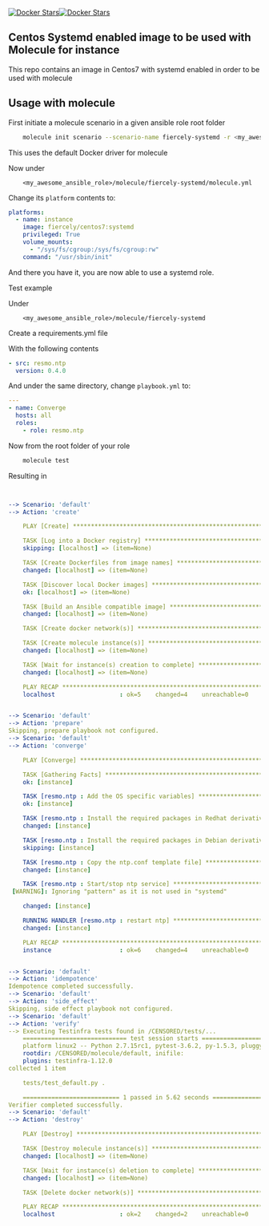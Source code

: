 [![Docker Stars](https://img.shields.io/docker/stars/fiercely/centos7.svg)](https://hub.docker.com/r/fiercely/centos7/)[![Docker Stars](https://img.shields.io/docker/pulls/fiercely/centos7.svg)](https://hub.docker.com/r/fiercely/centos7/)

## Centos Systemd enabled image to be used with Molecule for instance

This repo contains an image in Centos7 with systemd enabled in order to be used with molecule

## Usage with molecule

First initiate a molecule scenario in a given ansible role root folder

```sh
    molecule init scenario --scenario-name fiercely-systemd -r <my_awesome_ansible_role>
```
This uses the default Docker driver for molecule

Now under

        <my_awesome_ansible_role>/molecule/fiercely-systemd/molecule.yml

Change its `platform` contents to:

```yml
platforms:
  - name: instance
    image: fiercely/centos7:systemd
    privileged: True
    volume_mounts:
      - "/sys/fs/cgroup:/sys/fs/cgroup:rw"
    command: "/usr/sbin/init"
```

And there you have it, you are now able to use a systemd role.

Test example

Under

        <my_awesome_ansible_role>/molecule/fiercely-systemd

Create a requirements.yml file

With the following contents


```yml
- src: resmo.ntp
  version: 0.4.0
```

And under the same directory, change `playbook.yml` to:

```yml
---
- name: Converge
  hosts: all
  roles:
    - role: resmo.ntp
```

Now from the root folder of your role
```sh
    molecule test
```

Resulting in

```yml


--> Scenario: 'default'
--> Action: 'create'

    PLAY [Create] ******************************************************************

    TASK [Log into a Docker registry] **********************************************
    skipping: [localhost] => (item=None)

    TASK [Create Dockerfiles from image names] *************************************
    changed: [localhost] => (item=None)

    TASK [Discover local Docker images] ********************************************
    ok: [localhost] => (item=None)

    TASK [Build an Ansible compatible image] ***************************************
    changed: [localhost] => (item=None)

    TASK [Create docker network(s)] ************************************************

    TASK [Create molecule instance(s)] *********************************************
    changed: [localhost] => (item=None)

    TASK [Wait for instance(s) creation to complete] *******************************
    changed: [localhost] => (item=None)

    PLAY RECAP *********************************************************************
    localhost                  : ok=5    changed=4    unreachable=0    failed=0


--> Scenario: 'default'
--> Action: 'prepare'
Skipping, prepare playbook not configured.
--> Scenario: 'default'
--> Action: 'converge'

    PLAY [Converge] ****************************************************************

    TASK [Gathering Facts] *********************************************************
    ok: [instance]

    TASK [resmo.ntp : Add the OS specific variables] *******************************
    ok: [instance]

    TASK [resmo.ntp : Install the required packages in Redhat derivatives] *********
    changed: [instance]

    TASK [resmo.ntp : Install the required packages in Debian derivatives] *********
    skipping: [instance]

    TASK [resmo.ntp : Copy the ntp.conf template file] *****************************
    changed: [instance]

    TASK [resmo.ntp : Start/stop ntp service] **************************************
 [WARNING]: Ignoring "pattern" as it is not used in "systemd"

    changed: [instance]

    RUNNING HANDLER [resmo.ntp : restart ntp] **************************************
    changed: [instance]

    PLAY RECAP *********************************************************************
    instance                   : ok=6    changed=4    unreachable=0    failed=0


--> Scenario: 'default'
--> Action: 'idempotence'
Idempotence completed successfully.
--> Scenario: 'default'
--> Action: 'side_effect'
Skipping, side effect playbook not configured.
--> Scenario: 'default'
--> Action: 'verify'
--> Executing Testinfra tests found in /CENSORED/tests/...
    ============================= test session starts ==============================
    platform linux2 -- Python 2.7.15rc1, pytest-3.6.2, py-1.5.3, pluggy-0.6.0
    rootdir: /CENSORED/molecule/default, inifile:
    plugins: testinfra-1.12.0
collected 1 item

    tests/test_default.py .                                                  [100%]

    =========================== 1 passed in 5.62 seconds ===========================
Verifier completed successfully.
--> Scenario: 'default'
--> Action: 'destroy'

    PLAY [Destroy] *****************************************************************

    TASK [Destroy molecule instance(s)] ********************************************
    changed: [localhost] => (item=None)

    TASK [Wait for instance(s) deletion to complete] *******************************
    changed: [localhost] => (item=None)

    TASK [Delete docker network(s)] ************************************************

    PLAY RECAP *********************************************************************
    localhost                  : ok=2    changed=2    unreachable=0    failed=0
```